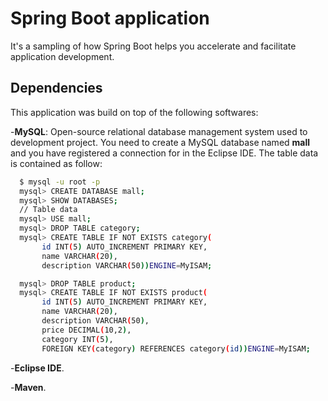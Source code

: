 # Spring Boot application 

It's a sampling of how Spring Boot helps you accelerate and facilitate application development.

## Dependencies
This application was build on top  of the following softwares:

-**MySQL**: Open-source relational database management system used to development project. You need to create a MySQL database named **mall** and you have registered a connection for in the Eclipse IDE. The table data is contained as follow: 

```bash
  $ mysql -u root -p
  mysql> CREATE DATABASE mall;
  mysql> SHOW DATABASES;
  // Table data
  mysql> USE mall;
  mysql> DROP TABLE category;
  mysql> CREATE TABLE IF NOT EXISTS category(
       id INT(5) AUTO_INCREMENT PRIMARY KEY,
       name VARCHAR(20),
       description VARCHAR(50))ENGINE=MyISAM;

  mysql> DROP TABLE product;
  mysql> CREATE TABLE IF NOT EXISTS product(
       id INT(5) AUTO_INCREMENT PRIMARY KEY,
       name VARCHAR(20),
       description VARCHAR(50),
       price DECIMAL(10,2),
       category INT(5),
       FOREIGN KEY(category) REFERENCES category(id))ENGINE=MyISAM;
```

-**Eclipse IDE**.

-**Maven**.